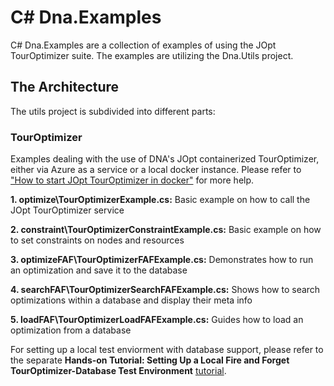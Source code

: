 # C# Dna.Examples

C# Dna.Examples are a collection of examples of using the JOpt TourOptimizer suite. The examples are utilizing the Dna.Utils project.

## The Architecture
The utils project is subdivided into different parts:


### TourOptimizer 
Examples dealing with the use of DNA's JOpt containerized TourOptimizer, either via Azure as a service or a local docker instance. Please refer to  <a href="https://github.com/DNA-Evolutions/Docker-REST-TourOptimizer#how-to-start-jopttouroptimizer-docker" target="_blank">"How to start JOpt TourOptimizer in docker"</a> for more help.

**1. optimize\TourOptimizerExample.cs:** Basic example on how to call the JOpt TourOptimizer service

**2. constraint\TourOptimizerConstraintExample.cs:** Basic example on how to set constraints on nodes and resources

**3. optimizeFAF\TourOptimizerFAFExample.cs:** Demonstrates how to run an optimization and save it to the database

**4. searchFAF\TourOptimizerSearchFAFExample.cs:** Shows how to search optimizations within a database and display their meta info

**5. loadFAF\TourOptimizerLoadFAFExample.cs:** Guides how to load an optimization from a database

For setting up a local test enviorment with database support, please refer to the separate **Hands-on Tutorial: Setting Up a Local Fire and Forget TourOptimizer-Database Test Environment** [tutorial](https://github.com/DNA-Evolutions/Docker-REST-TourOptimizer/blob/main/TourOptimizerWithDatabase.md).